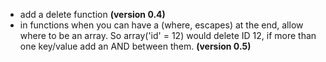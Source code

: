 * add a delete function **(version 0.4)**
* in functions when you can have a (where, escapes) at the end, allow where to be an array. So array('id' = 12) would delete ID 12, if more than one key/value add an AND between them. **(version 0.5)**
